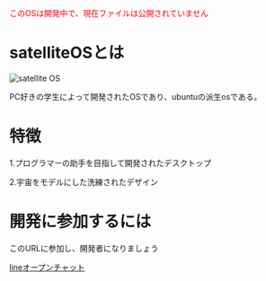 <span style="color:red;">このOSは開発中で、現在ファイルは公開されていません</span>

# satelliteOSとは

![satellite OS](https://github.com/GakseiOS/GakseiOS/assets/135989741/356a3874-ae77-4eaa-8707-cfc3382d133b)

PC好きの学生によって開発されたOSであり、ubuntuの派生osである。

# 特徴

1.プログラマーの助手を目指して開発されたデスクトップ

2.宇宙をモデルにした洗練されたデザイン

# 開発に参加するには

このURLに参加し、開発者になりましょう

[lineオープンチャット](https://line.me/ti/g2/VhyFi74iOW2_C8cyeg5rTBST8j-2IhwZRlr5ww?utm_source=invitation&utm_medium=link_copy&utm_campaign=default)
